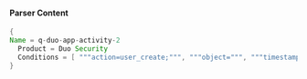 #### Parser Content
```Java
{
Name = q-duo-app-activity-2
  Product = Duo Security
  Conditions = [ """action=user_create;""", """object=""", """timestamp=""" ]
}
```